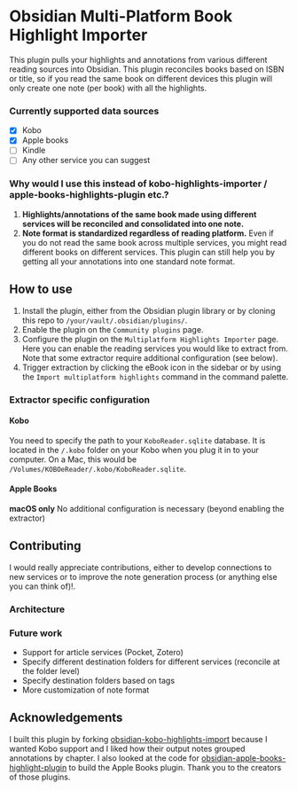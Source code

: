 # Obsidian Multi-Platform Book Highlight Importer

This plugin pulls your highlights and annotations from various different reading sources into Obsidian. This plugin reconciles books based on ISBN or title, so if you read the same book on different devices this plugin will only create one note (per book) with all the highlights. 

### Currently supported data sources
- [x] Kobo
- [x] Apple books
- [ ] Kindle
- [ ] Any other service you can suggest

### Why would I use this instead of kobo-highlights-importer / apple-books-highlights-plugin etc.?
1. **Highlights/annotations of the same book made using different services will be reconciled and consolidated into one note.**
2. **Note format is standardized regardless of reading platform.** Even if you do not read the same book across multiple services, you might read different books on different services. This plugin can still help you by getting all your annotations into one standard note format. 

## How to use
1. Install the plugin, either from the Obsidian plugin library or by cloning this repo to `/your/vault/.obsidian/plugins/`.
2. Enable the plugin on the `Community plugins` page. 
3. Configure the plugin on the `Multiplatform Highlights Importer` page. Here you can enable the reading services you would like to extract from. Note that some extractor require additional configuration (see below).
4. Trigger extraction by clicking the eBook icon in the sidebar or by using the `Import multiplatform highlights` command in the command palette.

### Extractor specific configuration
#### Kobo
You need to specify the path to your `KoboReader.sqlite` database. It is located in the `/.kobo` folder on your Kobo when you plug it in to your computer. On a Mac, this would be `/Volumes/KOBOeReader/.kobo/KoboReader.sqlite`.

#### Apple Books
**macOS only** No additional configuration is necessary (beyond enabling the extractor)

## Contributing
I would really appreciate contributions, either to develop connections to new services or to improve the note generation process (or anything else you can think of)!.

### Architecture

### Future work
- Support for article services (Pocket, Zotero)
- Specify different destination folders for different services (reconcile at the folder level)
- Specify destination folders based on tags
- More customization of note format

## Acknowledgements
I built this plugin by forking [obsidian-kobo-highlights-import](https://github.com/OGKevin/obsidian-kobo-highlights-import) because I wanted Kobo support and I liked how their output notes grouped annotations by chapter. 
I also looked at the code for [obsidian-apple-books-highlight-plugin](https://github.com/bandantonio/obsidian-apple-books-highlights-plugin) to build the Apple Books plugin. Thank you to the creators of those plugins. 
